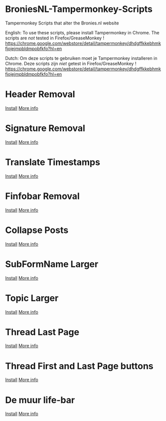 # BroniesNL-Tampermonkey-Scripts
Tampermonkey Scripts that alter the Bronies.nl website

English:
To use these scripts, please install Tampermonkey in Chrome.
The scripts are *not* tested in Firefox/GreaseMonkey !
https://chrome.google.com/webstore/detail/tampermonkey/dhdgffkkebhmkfjojejmpbldmpobfkfo?hl=en 

Dutch:
Om deze scripts te gebruiken moet je Tampermonkey installeren in Chrome.
Deze scripts zijn *niet* getest in Firefox/GreaseMonkey !
https://chrome.google.com/webstore/detail/tampermonkey/dhdgffkkebhmkfjojejmpbldmpobfkfo?hl=en 

Header Removal
==============
[Install](https://github.com/frankkienl/BroniesNL-Tampermonkey-Scripts/raw/master/broniesnl_header_removal.user.js)
[More info](https://github.com/frankkienl/BroniesNL-Tampermonkey-Scripts/blob/master/README_header_removal.md)

Signature Removal
=================
[Install](https://github.com/frankkienl/BroniesNL-Tampermonkey-Scripts/raw/master/broniesnl_signature_removal.user.js)
[More info](https://github.com/frankkienl/BroniesNL-Tampermonkey-Scripts/blob/master/README_signature_removal.md)

Translate Timestamps
====================
[Install](https://github.com/frankkienl/BroniesNL-Tampermonkey-Scripts/raw/master/broniesnl_timestamp_translation.user.js)
[More info](https://github.com/frankkienl/BroniesNL-Tampermonkey-Scripts/blob/master/README_timestamp_translation.md)

Finfobar Removal
================
[Install](https://github.com/frankkienl/BroniesNL-Tampermonkey-Scripts/raw/master/broniesnl_finfobar_removal.user.js)
[More info](https://github.com/frankkienl/BroniesNL-Tampermonkey-Scripts/blob/master/README_finfobar_removal.md)

Collapse Posts
==============
[Install](https://github.com/frankkienl/BroniesNL-Tampermonkey-Scripts/raw/master/broniesnl_collapse_posts.user.js)
[More info](https://github.com/frankkienl/BroniesNL-Tampermonkey-Scripts/blob/master/README_collapse_posts.md)

SubFormName Larger
==================
[Install](https://github.com/frankkienl/BroniesNL-Tampermonkey-Scripts/raw/master/broniesnl_subforumname_larger.user.js)
[More info](https://github.com/frankkienl/BroniesNL-Tampermonkey-Scripts/blob/master/README_subforumname_larger.md)

Topic Larger
============
[Install](https://github.com/frankkienl/BroniesNL-Tampermonkey-Scripts/raw/master/broniesnl_topic_larger.user.js)
[More info](https://github.com/frankkienl/BroniesNL-Tampermonkey-Scripts/blob/master/README_topic_larger.md)

Thread Last Page
============
[Install](https://github.com/frankkienl/BroniesNL-Tampermonkey-Scripts/raw/master/broniesnl_thread_last_page.user.js)
[More info](https://github.com/frankkienl/BroniesNL-Tampermonkey-Scripts/blob/master/README_thread_last_page.md)

Thread First and Last Page buttons
============
[Install](https://github.com/frankkienl/BroniesNL-Tampermonkey-Scripts/raw/master/broniesnl_first_last_page_buttons.user.js)
[More info](https://github.com/frankkienl/BroniesNL-Tampermonkey-Scripts/raw/master/broniesnl_first_last_page_buttons.md)

De muur life-bar
============
[Install](https://github.com/frankkienl/BroniesNL-Tampermonkey-Scripts/raw/master/broniesnl_de_muur.user.js)
[More info](https://github.com/frankkienl/BroniesNL-Tampermonkey-Scripts/raw/master/broniesnl_de_muur.md)
